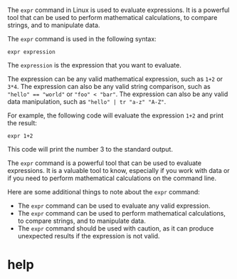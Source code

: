 # 

The `expr` command in Linux is used to evaluate expressions. It is a powerful tool that can be used to perform mathematical calculations, to compare strings, and to manipulate data.

The `expr` command is used in the following syntax:

```
expr expression
```

The `expression` is the expression that you want to evaluate.

The expression can be any valid mathematical expression, such as `1+2` or `3*4`. The expression can also be any valid string comparison, such as `"hello" == "world"` or `"foo" < "bar"`. The expression can also be any valid data manipulation, such as `"hello" | tr "a-z" "A-Z"`.

For example, the following code will evaluate the expression `1+2` and print the result:

```
expr 1+2
```

This code will print the number 3 to the standard output.

The `expr` command is a powerful tool that can be used to evaluate expressions. It is a valuable tool to know, especially if you work with data or if you need to perform mathematical calculations on the command line.

Here are some additional things to note about the `expr` command:

* The `expr` command can be used to evaluate any valid expression.
* The `expr` command can be used to perform mathematical calculations, to compare strings, and to manipulate data.
* The `expr` command should be used with caution, as it can produce unexpected results if the expression is not valid.




# help 

```

```
